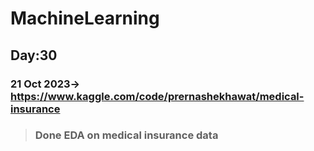 # MachineLearning


## Day:30 ##
### 21 Oct 2023-> https://www.kaggle.com/code/prernashekhawat/medical-insurance ###
> ### Done EDA on medical insurance data  ###
